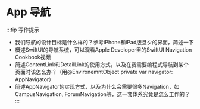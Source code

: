 # App 导航 <Badge type="warning" text="TODO" />

:::tip 写作提示
- 我们导航的设计目标是什么样的？参考iPhone和iPad版旦夕的界面，简述一下
- 概述SwiftUI的导航系统，可以观看Apple Developer里的SwiftUI Navigation Cookbook视频
- 简述ContentLink和DetailLink的使用方式，以及在我需要编程式导航到某个页面时该怎么办？（用@EnvironemntObject private var navigator: AppNavigator）
- 简述AppNavigator的实现方式，以及为什么会需要很多Navigation，如CampusNavigation, ForumNavigation等，这一套体系究竟是怎么工作的？
:::